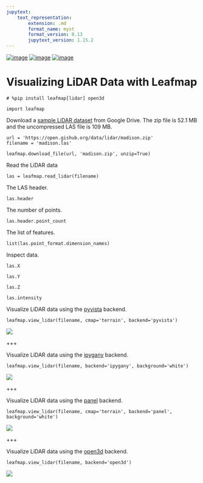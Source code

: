 ```yaml
---
jupytext:
    text_representation:
        extension: .md
        format_name: myst
        format_version: 0.13
        jupytext_version: 1.15.2
---
```


[![image](https://studiolab.sagemaker.aws/studiolab.svg)](https://studiolab.sagemaker.aws/import/github/opengeos/geoai/blob/main/examples/dataviz/lidar_viz.ipynb)
[![image](https://img.shields.io/badge/Open-Planetary%20Computer-black?style=flat&logo=microsoft)](https://pccompute.westeurope.cloudapp.azure.com/compute/hub/user-redirect/git-pull?repo=https://github.com/opengeos/geoai&urlpath=lab/tree/geoai/examples/dataviz/lidar_viz.ipynb&branch=main)
[![image](https://colab.research.google.com/assets/colab-badge.svg)](https://githubtocolab.com/opengeos/geoai/blob/main/examples/dataviz/lidar_viz.ipynb)

# Visualizing LiDAR Data with Leafmap

```{code-cell}
# %pip install leafmap[lidar] open3d
```

```{code-cell}
import leafmap
```

Download a [sample LiDAR dataset](https://drive.google.com/file/d/1H_X1190vL63BoFYa_cVBDxtIa8rG-Usb/view?usp=sharing) from Google Drive. The zip file is 52.1 MB and the uncompressed LAS file is 109 MB.

```{code-cell}
url = 'https://open.gishub.org/data/lidar/madison.zip'
filename = 'madison.las'
```

```{code-cell}
leafmap.download_file(url, 'madison.zip', unzip=True)
```

Read the LiDAR data

```{code-cell}
las = leafmap.read_lidar(filename)
```

The LAS header.

```{code-cell}
las.header
```

The number of points.

```{code-cell}
las.header.point_count
```

The list of features.

```{code-cell}
list(las.point_format.dimension_names)
```

Inspect data.

```{code-cell}
las.X
```

```{code-cell}
las.Y
```

```{code-cell}
las.Z
```

```{code-cell}
las.intensity
```

Visualize LiDAR data using the [pyvista](https://github.com/pyvista/pyvista) backend.

```{code-cell}
leafmap.view_lidar(filename, cmap='terrain', backend='pyvista')
```

![](https://i.imgur.com/xezcgMP.gif)

+++

Visualize LiDAR data using the [ipygany](https://github.com/QuantStack/ipygany) backend.

```{code-cell}
leafmap.view_lidar(filename, backend='ipygany', background='white')
```

![](https://i.imgur.com/MyMWW4I.gif)

+++

Visualize LiDAR data using the [panel](https://github.com/holoviz/panel) backend.

```{code-cell}
leafmap.view_lidar(filename, cmap='terrain', backend='panel', background='white')
```

![](https://i.imgur.com/XQGWbJk.gif)

+++

Visualize LiDAR data using the [open3d](http://www.open3d.org) backend.

```{code-cell}
leafmap.view_lidar(filename, backend='open3d')
```

![](https://i.imgur.com/rL85fbl.gif)
